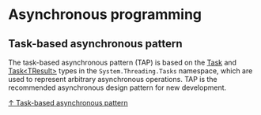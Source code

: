 # Asynchronous programming

## Task-based asynchronous pattern

The task-based asynchronous pattern (TAP) is based on the [Task](../api/system/threading/tasks/task/task.md) and [Task\<TResult>](../api/system/threading/tasks/task_t/task.md) types in the `System.Threading.Tasks` namespace, which are used to represent arbitrary asynchronous operations. TAP is the recommended asynchronous design pattern for new development.

[↑ Task-based asynchronous pattern](https://docs.microsoft.com/en-us/dotnet/standard/asynchronous-programming-patterns/task-based-asynchronous-pattern-tap)
